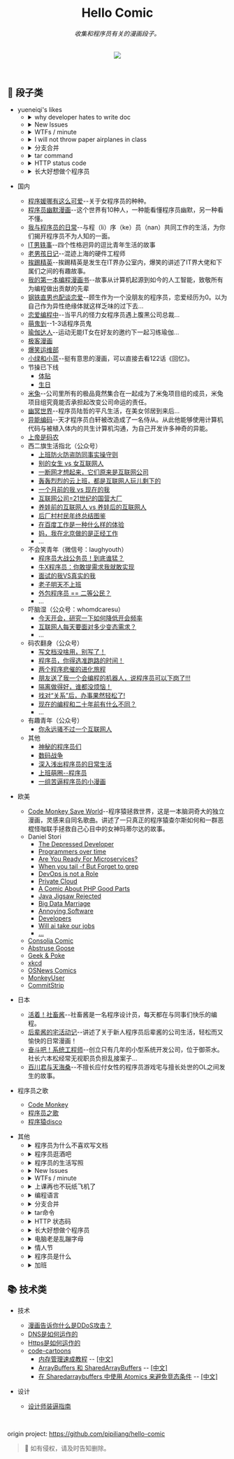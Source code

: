 <div align="center">

<h1>Hello Comic</h1>
<h6>收集和程序员有关的漫画段子。</h6>
  
![](http://cover.u17i.com/2017/02/4596317_1486115484_fNNNqF16X7o3.big.jpg)

</div>
<br/>


## :see_no_evil: 段子类

<ul>  
  <li>yueneiqi's likes
    <ul>
      <li>
        <details>
        <summary>why developer hates to write doc</summary>
        <img src="https://cloud.githubusercontent.com/assets/340282/4947986/e1ea7524-6670-11e4-9d2d-65513dfe4ad6.jpg" width="50%"/>
        </details>
      </li> 
     <li>
        <details>
        <summary>New Issues</summary>
        <img src="https://img.mp.sohu.com/q_70,c_zoom,w_640/upload/20170805/c62e461c22424834b018277529c7d92c_th.jpg" width="50%"/>
        </details>
      </li>
       <li>
        <details>
        <summary>WTFs / minute</summary>
        <img src="https://www.osnews.com/images/comics/wtfm.jpg" width="50%"/>
        </details>
      </li>
       <li>
        <details>
        <summary>I will not throw paper airplanes in class</summary>
        <img src="https://images0.cnblogs.com/news/66372/201407/301303313216634.jpg" width="100%"/>
        </details>
      </li>
      <li>
        <details>
        <summary>分支合并</summary>
        <img src="http://5b0988e595225.cdn.sohucs.com/q_70,c_zoom,w_640/images/20171212/7cca4afc4d134ac9be430af1a73ac063.jpeg" width="50%"/>
        </details>
      </li>
      <li>
        <details>
        <summary>tar command</summary>
        <img src="https://res.cloudinary.com/canonical/image/fetch/f_auto,q_auto,fl_sanitize,w_713,h_229/https://dashboard.snapcraft.io/site_media/appmedia/2018/03/687474703a2f2f696d67732e786b63642e636f6d2f636f6d6963732f7461722e706e67.png" width="100%"/>
        </details>
      </li>
      <li>
        <details>
        <summary>HTTP status code</summary>
          <img src="http://5b0988e595225.cdn.sohucs.com/q_70,c_zoom,w_640/images/20170919/7efb7b2d7a634be6b18a6457451779dd.jpeg" width="50%"/>
          <img src="http://5b0988e595225.cdn.sohucs.com/q_70,c_zoom,w_640/images/20170919/2e5a2a8d3015466bbd1c4ff75baed465.jpeg" width="50%"/>
        </details>
      </li>
      <li>
        <details>
        <summary>长大好想做个程序员</summary>
        <img src="https://www.fun48.com/data/attachment/portal/201810/23/182629r8wso7lnysstyljw.jpg" width="50%"/>
        </details>
      </li>
     </ul>
   </li> 
</ul> 

- 国内
  - [程序媛哪有这么可爱](http://www.kuaikanmanhua.com/web/topic/1362/)--关于女程序员的种种。
  - [程序员幽默漫画](http://ac.qq.com/Comic/comicInfo/id/550436)--这个世界有10种人，一种能看懂程序员幽默，另一种看不懂。
  - [我与程序员的日常](http://www.u17.com/comic/143758.html)--与程（li）序（ke）员（nan）共同工作的生活，为你们揭开程序员不为人知的一面。
  - [IT男轶事](http://www.u17.com/comic/102553.html)--四个性格迥异的逗比青年生活的故事
  - [老男孩日记](http://www.u17.com/comic/11457.html)--混迹上海的硬件工程师
  - [挨踢精英](http://m.1kkk.com/manhua41446/)--挨踢精英是发生在IT界办公室内，爆笑的讲述了IT界大佬和下属们之间的有趣故事。
  - [我的第一本编程漫画书](http://m.ac.qq.com/comic/index/id/637437)--故事从计算机起源到如今的人工智能，致敬所有为编程做出贡献的先辈
  - [钢铁直男也配谈恋爱](http://www.u17.com/comic/176296.html)--顾生作为一个没朋友的程序员，恋爱经历为0。以为自己作为异性绝缘体就这样乏味的过下去...
  - [恋爱编程中](https://ac.qq.com/Comic/comicInfo/id/635467)--当平凡的怪力女程序员遇上腹黑公司总裁...
  - [萌鬼到](http://www.u17.com/chapter/769294.html#image_id=5522656)--1-3话程序员鬼
  - [瑜伽达人](http://www.u17.com/comic/173744.html)--运动无能IT女在好友的邀约下一起习练瑜伽…
  - [极客漫画](https://linux.cn/talk/comic/)
  - [爆笑运维部](http://www.u17.com/comic/145814.html)
  - [小绿和小蓝](https://ac.qq.com/Comic/ComicInfo/id/536332)--挺有意思的漫画，可以直接去看122话《回忆》。
  - 节操已下线
    - [体贴](http://www.u17.com/chapter/460736.html#image_id=3368230)
    - [生日](http://www.u17.com/chapter/476204.html#image_id=3491812)
  - [米兔](https://m.dmzj.com/info/42098.html)--公司里所有的极品竟然集合在一起成为了米兔项目组的成员，米兔项目组究竟能否承担起改变公司命运的责任。
  - [幽冥世界](https://ac.qq.com/Comic/comicInfo/id/622009)--程序员陆哲的平凡生活，在美女邻居到来后...
  - [异能编码](http://ac.qq.com/Comic/comicInfo/id/622009)--天才程序员白轩被改造成了一名侍从。从此他能够使用计算机代码与被植入体内的共生计算机沟通，为自己开发许多神奇的异能。
  - [上帝是码农](http://m.sohu.com/a/236684038_100140685)
  - 西二旗生活指北（公众号）
     - [上班防火防盗防同事实操守则](https://mp.weixin.qq.com/s/X3yfpmv1RHkjP-8MsuwZrw)
     - [别的女生 vs 女互联网人](https://mp.weixin.qq.com/s/slfi3ASVHEIYjMDbL53zWg)
     - [一断网才想起来，它们原来是互联网公司](https://mp.weixin.qq.com/s/hQKfrXS4agAuTR4H-e3DJA)
     - [轰轰烈烈的云上班，都是互联网人玩儿剩下的](https://mp.weixin.qq.com/s/IG-bi_01SE6K22Fl_Yuw-g)
     - [一个月前的我 vs 现在的我](https://mp.weixin.qq.com/s/pbP5jOWh7-1W5px1Ay3BDg)
     - [互联网公司=21世纪的国营大厂](https://mp.weixin.qq.com/s/zpLHM7xZxNy3phNeDKwwVw)
     - [养娃前的互联网人 vs 养娃后的互联网人](https://mp.weixin.qq.com/s/pJN6-PCCtJAbTzMMNThEdA)
     - [后厂村村民年终总结图鉴](https://mp.weixin.qq.com/s/6GN6VRJ7QvNL19X8kbaFLQ?)
     - [在百度工作是一种什么样的体验](https://mp.weixin.qq.com/s/N0wmMm2IhTKyzUUKdmuEqQ)
     - [妈，我在北京做的是正经工作](https://mp.weixin.qq.com/s/spJFv_XkRn73CkH3OlGRJA) 
     - ...
  - 不会笑青年（微信号：laughyouth） 
     - [程序员大战公务员！到底谁猛？](https://mp.weixin.qq.com/s/SJPLRfkwTiHGbgw2QJfjWQ)
     - [牛X程序员：你敢提需求我就敢实现](https://mp.weixin.qq.com/s/m0zxwIs1JxLGneQbERtO4w)
     - [面试的我VS真实的我](https://mp.weixin.qq.com/s/7a7kCfB_26CVqP__11MXWQ)
     - [老子明天不上班](https://mp.weixin.qq.com/s/0iejsTCj7qZ38yFAEv2Okw)
     - [外包程序员 == 二等公民？](https://mp.weixin.qq.com/s/1VIFwcHI-mcvvlpIvIw6Ug)
     - ...
  - 吓脑湿（公众号：whomdcaresu）
     - [今天开会，研究一下如何降低开会频率](https://mp.weixin.qq.com/s/KvHuHRJmgvylhQM5qFe8ew)
     - [互联网人每天要面对多少变态需求？](https://mp.weixin.qq.com/s/gydrR_mMc0Gg3DVlmzr5jQ)
     - ...
  - 码农翻身（公众号）
     - [写文档没啥用，别写了！](https://mp.weixin.qq.com/s/SmSFXfbmLPlKM-Z31fkYDg)
     - [程序员，你得选准跑路的时间！](https://mp.weixin.qq.com/s/NyyLbgjd_3oMV-ej4YMBXg)
     - [两个程序悲催的进化旅程](https://mp.weixin.qq.com/s/9EUsVWhEr8sMrqZES2ziww)
     - [朋友送了我一个会编程的机器人，说程序员可以下岗了!!!](https://mp.weixin.qq.com/s/m4lglE0AUCXKPVekKUXQJw)
     - [隔离做得好，谁都没烦恼！](https://mp.weixin.qq.com/s/201mUftRWEFcxx9W_zsD2w)
     - [找对“关系”后，办事果然轻松了!](https://mp.weixin.qq.com/s/mpi2tfvLKXAiPK1dxWSTQQ)
     - [现在的编程和二十年前有什么不同？](https://mp.weixin.qq.com/s/LCouQQ8QLWv6erIWcJztNg)
     - ...
  - 有趣青年（公众号）
     - [你永远骚不过一个互联网人](https://mp.weixin.qq.com/s/97U0CYkZu93mAIz6u4CM-A) 
  - 其他
     - [神秘的程序员们](http://blog.xiqiao.info/category/programmers)
     - [数码战争](http://www.u17.com/comic/15000.html)
     - [深入浅出程序员的日常生活](https://www.jianshu.com/c/ea843286796f)
     - [上班萌圈--程序员](http://www.zcool.com.cn/work/ZMTg0ODQ0MDA=.html)
     - [一组苦逼程序员的小漫画](http://www.zcool.com.cn/work/ZMTU4Nzg4MjQ=.html)

- 欧美
  - [Code Monkey Save World](https://manhua.dmzj.com/chengxuyuanzhengjiushijie/51551.shtml#@page=1)--程序猿拯救世界，这是一本脑洞奇大的独立漫画，灵感来自同名歌曲。讲述了一只真正的程序猿查尔斯如何和一群恶棍怪咖联手拯救自己心目中的女神玛蒂尔达的故事。
  - Daniel Stori
    - [The Depressed Developer](http://turnoff.us/geek/the-depressed-developer/)
    - [Programmers over time](http://turnoff.us/geek/programmers-over-time/)
    - [Are You Ready For Microservices?](http://turnoff.us/geek/are-you-ready-for-microservices/)
    - [When you tail -f But Forget to grep](http://turnoff.us/geek/tail-no-grep/)
    - [DevOps is not a Role](http://turnoff.us/geek/devops-explained/)
    - [Private Cloud](http://turnoff.us/geek/private-cloud/)
    - [A Comic About PHP Good Parts](http://turnoff.us/geek/php-good-parts/)
    - [Java Jigsaw Rejected](http://turnoff.us/geek/jigsaw-rejected/)
    - [Big Data Marriage](http://turnoff.us/geek/bigdata-marriage/)
    - [Annoying Software](http://turnoff.us/geek/annoying-software/)
    - [Developers](http://turnoff.us/geek/annoying-software/)
    - [Will ai take our jobs](http://turnoff.us/geek/will-ai-take-our-jobs/)
    - [...](http://turnoff.us/all/)
  - [Consolia Comic](http://consolia-comic.com/)
  - [Abstruse Goose](http://abstrusegoose.com/)
  - [Geek & Poke](http://geek-and-poke.com/)
  - [xkcd](https://xkcd.com/)
  - [OSNews Comics](https://www.osnews.com/comics/)
  - [MonkeyUser](https://www.monkeyuser.com/toc/)
  - [CommitStrip](http://www.commitstrip.com)
  
- 日本
  - [活着！社畜酱](https://m.dmzj.com/info/34802.html)--社畜酱是一名程序设计员，每天都在与同事们快乐的编程。
  - [后辈酱的宅活动记](https://m.dmzj.com/info/42651.html)--讲述了关于新人程序员后辈酱的公司生活，轻松而又愉快的日常漫画！
  - [奋斗吧！系统工程师](https://m.dmzj.com/info/15929.html)--创立只有几年的小型系统开发公司，位于御茶水。社长六本松经常无视职员负担乱接案子...
  - [百川君与天海桑](https://m.dmzj.com/info/45938.html)--不擅长应付女性的程序员游戏宅与擅长处世的OL之间发生的故事。

- 程序员之歌
  - [Code Monkey](https://m.bilibili.com/video/av91643.html)
  - [程序员之歌](http://www.cxyym.com/wp-content/uploads/2016/04/1111.jpg)
  - [程序猿disco](https://music.163.com/song?id=1398687705)
  
<ul>  
  <li>其他
    <ul>
      <li>
        <details>
        <summary>程序员为什么不喜欢写文档</summary>
        <img src="https://cloud.githubusercontent.com/assets/340282/4947986/e1ea7524-6670-11e4-9d2d-65513dfe4ad6.jpg" width="50%"/>
        </details>
      </li> 
      <li>
        <details>
        <summary>程序员逛酒吧</summary>
        <img src="https://upload-images.jianshu.io/upload_images/11329165-b9c92e9bf5e40e66?imageMogr2/auto-orient/" width="50%"/>
        </details>
      </li>
      <li>
        <details>
        <summary>程序员的生活写照</summary>
        <img src="https://upload-images.jianshu.io/upload_images/11329165-fe26be48c17e266b?imageMogr2/auto-orient/strip%7CimageView2/2/w/510/format/webp" width="50%"/>
        </details>
      </li>
     <li>
        <details>
        <summary>New Issues</summary>
        <img src="https://img.mp.sohu.com/q_70,c_zoom,w_640/upload/20170805/c62e461c22424834b018277529c7d92c_th.jpg" width="50%"/>
        </details>
      </li>
       <li>
        <details>
        <summary>WTFs / minute</summary>
        <img src="https://www.osnews.com/images/comics/wtfm.jpg" width="50%"/>
        </details>
      </li>
       <li>
        <details>
        <summary>上课再也不玩纸飞机了</summary>
        <img src="https://images0.cnblogs.com/news/66372/201407/301303313216634.jpg" width="50%"/>
        </details>
      </li>
       <li>
        <details>
        <summary>编程语言</summary>
        <img src="http://5b0988e595225.cdn.sohucs.com/q_70,c_zoom,w_640/images/20171212/eb45fa9b21f4441face79268867b2eb7.jpeg" width="50%"/>
        </details>
      </li>
        <li>
        <details>
        <summary>分支合并</summary>
        <img src="http://5b0988e595225.cdn.sohucs.com/q_70,c_zoom,w_640/images/20171212/7cca4afc4d134ac9be430af1a73ac063.jpeg" width="50%"/>
        </details>
      </li>
      <li>
        <details>
        <summary>tar命令</summary>
        <img src="http://5b0988e595225.cdn.sohucs.com/q_70,c_zoom,w_640/images/20180808/c46c79c84d44408cb9d2f44d1a8512a4.jpeg" width="50%"/>
        </details>
      </li>
      <li>
        <details>
        <summary>HTTP 状态码</summary>
          <img src="http://5b0988e595225.cdn.sohucs.com/q_70,c_zoom,w_640/images/20170919/7efb7b2d7a634be6b18a6457451779dd.jpeg" width="50%"/>
          <img src="http://5b0988e595225.cdn.sohucs.com/q_70,c_zoom,w_640/images/20170919/2e5a2a8d3015466bbd1c4ff75baed465.jpeg" width="50%"/>
        </details>
      </li>
      <li>
        <details>
        <summary>长大好想做个程序员</summary>
        <img src="https://www.fun48.com/data/attachment/portal/201810/23/182629r8wso7lnysstyljw.jpg" width="50%"/>
        </details>
      </li>
     <li>
        <details>
        <summary>电脑老是乱蹦字母</summary>
        <img src="https://oscimg.oschina.net/oscnet/6a51cdca20e412762e34b53767721afdc29.jpg" width="50%"/>
        </details>
      </li>
      <li>
        <details>
        <summary>情人节</summary>
        <img src="https://upload-images.jianshu.io/upload_images/5996435-bfb76cba623c63bf.jpg?imageMogr2/auto-orient/strip%7CimageView2/2/w/960/format/webp" width="50%"/>
        <img src="https://upload-images.jianshu.io/upload_images/5996435-09c2cdbeefaec570.jpg?imageMogr2/auto-orient/strip%7CimageView2/2/w/960/format/webp" width="50%"/>
        </details>
      </li>
      <li>
        <details>
        <summary>程序员是什么</summary>
        <img src="https://oscimg.oschina.net/oscnet/cb65495601310aeca112a39ffec1d683e07.jpg" width="50%"/>
        <img src="https://oscimg.oschina.net/oscnet/a7f95396a26e4d5663998e5a3355290f76a.jpg" width="50%"/>
        <img src="https://oscimg.oschina.net/oscnet/3063d674029b0408104e205dc67bfa7b12c.jpg" width="50%"/>
      </li>
      <li>
        <details>
        <summary>加班</summary>
        <img src="https://oscimg.oschina.net/oscnet/91a613323b7eed01a3c7aca1cc9159e4443.jpg" width="50%"/>
      </li>
     </ul>
   </li> 
</ul> 

## :books: 技术类

- 技术
  - [漫画告诉你什么是DDoS攻击？](https://www.leiphone.com/news/201509/9zGlIDvLhwguqOtg.html)
  - [DNS是如何运作的](https://howdns.works/)
  - [Https是如何运作的](https://howhttps.works/)
  - [code-cartoons](https://hacks.mozilla.org/category/code-cartoons/)
     - [内存管理速成教程](https://hacks.mozilla.org/2017/06/a-crash-course-in-memory-management/) -- [[中文]](https://zhaozhiming.github.io/blog/2017/06/20/a-crash-course-in-memory-management-zh/)
     - [ArrayBuffers 和 SharedArrayBuffers](https://hacks.mozilla.org/2017/06/a-cartoon-intro-to-arraybuffers-and-sharedarraybuffers/) -- [[中文]](https://zhaozhiming.github.io/blog/2017/06/20/a-cartoon-intro-to-arraybuffers-and-sharedarraybuffers-zh/)
     - [在 Sharedarraybuffers 中使用 Atomics 来避免竞态条件](https://hacks.mozilla.org/2017/06/avoiding-race-conditions-in-sharedarraybuffers-with-atomics/) -- [[中文]](https://zhaozhiming.github.io/blog/2017/06/21/avoiding-race-conditions-in-sharedarraybuffers-with-atomics-zh/)

- 设计
  - [设计师装逼指南](http://iconmoon.com/blog2/how-to-pretend-youre-a-great-designer/)

<br>

origin project: https://github.com/pipiliang/hello-comic

> :loudspeaker: 如有侵权，请及时告知删除。


